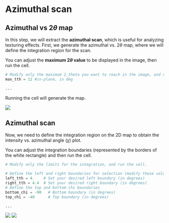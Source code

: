 # Azimuthal scan

## Azimuthal vs 2$\theta$ map

In this step, we will extract the **azimuthal scan**, which is useful for analyzing texturing effects. First, we generate the azimuthal vs. 2$\theta$ map, where we will define the integration region for the scan.

You can adjust the **maximum 2$\theta$ value** to be displayed in the image, then run the cell.

```python
# Modify only the maximum 2_theta you want to reach in the image, and run the cell
max_tth = 12 #in-plane, in deg

...

```

Running the cell will generate the map.

![](images/azimuthal-scan-2D-integration.png)

## Azimuthal scan

Now, we need to define the integration region on the 2D map to obtain the intensity vs. azimuthal angle ($\chi$) plot.

You can adjust the integration boundaries (represented by the borders of the white rectangle) and then run the cell.

```python
# Modify only the limits for the integration, and run the cell.

# Define the left and right boundaries for selection (modify these values)
left_tth = 4.    # Set your desired left boundary (in degrees)
right_tth = 4.4  # Set your desired right boundary (in degrees)
# Define the top and bottom chi boundaries
bottom_chi = -90   # Bottom boundary (in degrees)
top_chi = -40      # Top boundary (in degrees)

...
```

![](images/azimuthal-scan-map-slice.png)
![](images/azimuthal-scan.png)
